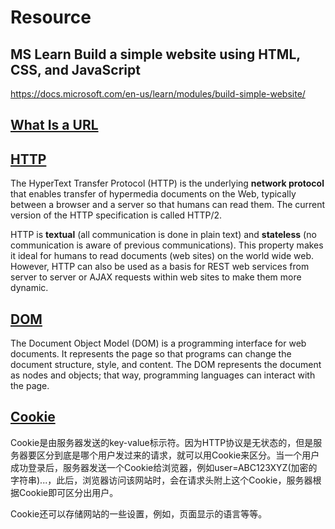 # Resource

## MS Learn Build a simple website using HTML, CSS, and JavaScript

https://docs.microsoft.com/en-us/learn/modules/build-simple-website/

## [What Is a URL](./WhatIsAURL.md)

## [HTTP](https://developer.mozilla.org/en-US/docs/Glossary/HTTP)

The HyperText Transfer Protocol (HTTP) is the underlying **network protocol** that enables transfer of hypermedia documents on the Web, typically between a browser and a server so that humans can read them. The current version of the HTTP specification is called HTTP/2.

HTTP is **textual** (all communication is done in plain text) and **stateless** (no communication is aware of previous communications). This property makes it ideal for humans to read documents (web sites) on the world wide web. However, HTTP can also be used as a basis for REST web services from server to server or AJAX requests within web sites to make them more dynamic.

## [DOM](https://developer.mozilla.org/en-US/docs/Web/API/Document_Object_Model/Introduction)

The Document Object Model (DOM) is a programming interface for web documents. It represents the page so that programs can change the document structure, style, and content. The DOM represents the document as nodes and objects; that way, programming languages can interact with the page.

## [Cookie](https://www.liaoxuefeng.com/wiki/1022910821149312/1023022272084160)

Cookie是由服务器发送的key-value标示符。因为HTTP协议是无状态的，但是服务器要区分到底是哪个用户发过来的请求，就可以用Cookie来区分。当一个用户成功登录后，服务器发送一个Cookie给浏览器，例如user=ABC123XYZ(加密的字符串)...，此后，浏览器访问该网站时，会在请求头附上这个Cookie，服务器根据Cookie即可区分出用户。

Cookie还可以存储网站的一些设置，例如，页面显示的语言等等。


